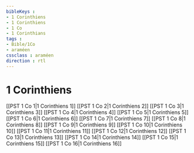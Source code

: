 ```yaml
---
bibleKeys : 
- 1 Corinthiens
- 1 Corinthiens
- 1 Co
- 1 Corinthians
tags : 
- Bible/1Co
- araméen
cssclass : araméen
direction : rtl
---
```


# 1 Corinthiens

[[PST 1 Co 1|1 Corinthiens 1]]
[[PST 1 Co 2|1 Corinthiens 2]]
[[PST 1 Co 3|1 Corinthiens 3]]
[[PST 1 Co 4|1 Corinthiens 4]]
[[PST 1 Co 5|1 Corinthiens 5]]
[[PST 1 Co 6|1 Corinthiens 6]]
[[PST 1 Co 7|1 Corinthiens 7]]
[[PST 1 Co 8|1 Corinthiens 8]]
[[PST 1 Co 9|1 Corinthiens 9]]
[[PST 1 Co 10|1 Corinthiens 10]]
[[PST 1 Co 11|1 Corinthiens 11]]
[[PST 1 Co 12|1 Corinthiens 12]]
[[PST 1 Co 13|1 Corinthiens 13]]
[[PST 1 Co 14|1 Corinthiens 14]]
[[PST 1 Co 15|1 Corinthiens 15]]
[[PST 1 Co 16|1 Corinthiens 16]]
